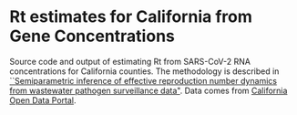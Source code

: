 # Rt estimates for California from Gene Concentrations
Source code and output of estimating Rt from SARS-CoV-2 RNA concentrations for California counties. The methodology is described in [``Semiparametric inference of effective reproduction number dynamics from wastewater pathogen surveillance data"](https://arxiv.org/abs/2308.15770). Data comes from [California Open Data Portal](https://data.ca.gov/dataset/covid-19-wastewater-surveillance-data-california).


 
